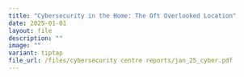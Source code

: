 ```yaml
---
title: "Cybersecurity in the Home: The Oft Overlooked Location"
date: 2025-01-01
layout: file
description: ""
image: ""
variant: tiptap
file_url: /files/cybersecurity centre reports/jan_25_cyber.pdf
---
```

